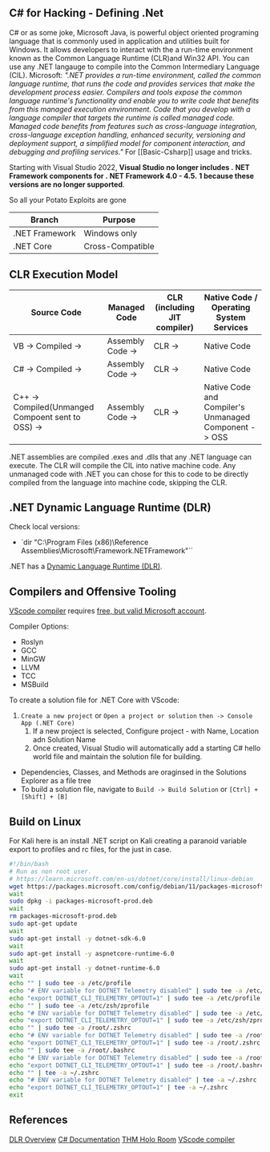 ## C# for Hacking - Defining .Net

C# or as some joke, Microsoft Java, is powerful object oriented programing language that is commonly used in application and utilities built for Windows. It allows developers to interact with the a run-time environment known as the Common Language Runtime (CLR)and Win32 API. You can use any \.NET langauge to compile into the Common Intermediary Language (CIL).  Microsoft: *"\.NET provides a run-time environment, called the common language runtime, that runs the code and provides services that make the development process easier. Compilers and tools expose the common language runtime's functionality and enable you to write code that benefits from this managed execution environment. Code that you develop with a language compiler that targets the runtime is called managed code. Managed code benefits from features such as cross-language integration, cross-language exception handling, enhanced security, versioning and deployment support, a simplified model for component interaction, and debugging and profiling services."* For [[Basic-Csharp]] usage and tricks.

Starting with Visual Studio 2022, **Visual Studio no longer includes .** **NET Framework components for .** **NET Framework 4.0 - 4.5.** **1 because these versions are no longer supported**.

So all your Potato Exploits are gone


Branch | Purpose
--- | --- 
\.NET Framework | Windows only
\.NET Core | Cross-Compatible

## CLR Execution Model

Source Code | Managed Code | CLR (including JIT compiler) | Native Code / Operating System Services
--- | --- | --- | ---
VB -> Compiled -> | Assembly Code -> | CLR -> | Native Code
C# -> Compiled -> | Assembly Code -> | CLR -> | Native Code
C++ -> Compiled(Unmanged Compoent sent to OSS) -> | Assembly Code -> |	CLR ->  | Native Code and Compiler's Unmanaged Component -> OSS

\.NET assemblies are compiled .exes and .dlls that any .NET language can execute. The CLR will compile the CIL into native machine code. Any unmanaged code with .NET you can chose for this to code to be directly compiled from the language into machine code, skipping the CLR.

## \.NET Dynamic Language Runtime (DLR)

Check local versions:
- `dir "C:\Program Files (x86)\Reference Assemblies\Microsoft\Framework\.NETFramework"``

\.NET has a [Dynamic Language Runtime (DLR)](https://docs.microsoft.com/en-us/dotnet/framework/reflection-and-codedom/dynamic-language-runtime-overview). 

## Compilers and Offensive Tooling
[VScode compiler](https://code.visualstudio.com/Docs/languages/csharp) requires [free, but valid Microsoft account](https://outlook.live.com/owa/).

Compiler Options:
- Roslyn
- GCC
- MinGW
- LLVM
- TCC
- MSBuild

To create a solution file for .NET Core with VScode:
1. `Create a new project` or  `Open a project or solution` `then -> Console App (.NET Core)`
	1. If a new project is selected, Configure project - with Name, Location adn Solution Name
	2. Once created, Visual Studio will automatically add a starting C# hello world file and maintain the solution file for building.
	
- Dependencies, Classes, and Methods are oraginsed in the Solutions Explorer as a file tree
- To build a solution file, navigate to `Build -> Build Solution` or  `[Ctrl] + [Shift] + [B]`

## Build on Linux


For Kali here is an install .NET script on Kali creating a paranoid variable export to profiles and rc files, for the just in case.   
```bash
#!/bin/bash
# Run as non root user.
# https://learn.microsoft.com/en-us/dotnet/core/install/linux-debian
wget https://packages.microsoft.com/config/debian/11/packages-microsoft-prod.deb -O packages-microsoft-prod.deb
wait
sudo dpkg -i packages-microsoft-prod.deb
wait
rm packages-microsoft-prod.deb
sudo apt-get update
wait
sudo apt-get install -y dotnet-sdk-6.0
wait
sudo apt-get install -y aspnetcore-runtime-6.0
wait
sudo apt-get install -y dotnet-runtime-6.0
wait
echo "" | sudo tee -a /etc/profile
echo "# ENV variable for DOTNET Telemetry disabled" | sudo tee -a /etc/profile
echo "export DOTNET_CLI_TELEMETRY_OPTOUT=1" | sudo tee -a /etc/profile
echo "" | sudo tee -a /etc/zsh/zprofile
echo "# ENV variable for DOTNET Telemetry disabled" | sudo tee -a /etc/zsh/zprofile
echo "export DOTNET_CLI_TELEMETRY_OPTOUT=1" | sudo tee -a /etc/zsh/zprofile
echo "" | sudo tee -a /root/.zshrc
echo "# ENV variable for DOTNET Telemetry disabled" | sudo tee -a /root/.zshrc
echo "export DOTNET_CLI_TELEMETRY_OPTOUT=1" | sudo tee -a /root/.zshrc
echo "" | sudo tee -a /root/.bashrc
echo "# ENV variable for DOTNET Telemetry disabled" | sudo tee -a /root/.bashrc
echo "export DOTNET_CLI_TELEMETRY_OPTOUT=1" | sudo tee -a /root/.bashrc
echo "" | tee -a ~/.zshrc
echo "# ENV variable for DOTNET Telemetry disabled" | tee -a ~/.zshrc
echo "export DOTNET_CLI_TELEMETRY_OPTOUT=1" | tee -a ~/.zshrc
exit
```


## References


[DLR Overview](https://docs.microsoft.com/en-us/dotnet/framework/reflection-and-codedom/dynamic-language-runtime-overview)
[C# Documentation](https://docs.microsoft.com/en-us/dotnet/csharp/)
[THM Holo Room](https://tryhackme.com/room/hololive)
[VScode compiler](https://code.visualstudio.com/Docs/languages/csharp)